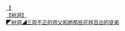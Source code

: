 [【](http://tieba.baidu.com/p/3953266436?see_lz=1&pn=)   
[【树洞】](http://tieba.baidu.com/p/3954742650?see_lz=1&pn=)   
[◤树洞◢三观不正的师父和她那些花样百出的徒弟](http://tieba.baidu.com/p/3952990999?see_lz=1&pn=)   

